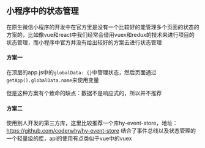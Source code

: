 ## 小程序中的状态管理
在原生微信小程序的开发中在官方里是没有一个比较好的能管理多个页面的状态的方案的，比如像vue和react中我们经常会借用vuex和redux的技术来进行项目的状态管理，而小程序中官方并没有给出较好的方案去进行状态管理
#### 方案一
在顶层的app.js中的`globalData: {}`中管理状态，然后页面通过`getApp().globalData.name`来使用变量

但是这种方案有个致命的缺点：数据不是响应式的，所以并不推荐
#### 方案二
使用别人开发的第三方库，这里比较推荐一个库hy-event-store，地址：https://github.com/coderwhy/hy-event-store
结合了事件总线以及状态管理的一个轻量级的库，api的使用有点类似于vue中的vuex
<!--stackedit_data:
eyJoaXN0b3J5IjpbLTk1Nzg0MzkxMCwtMjA4ODc0NjYxMl19
-->